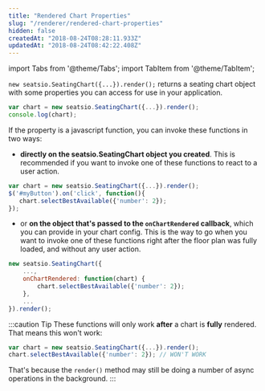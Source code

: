 ```yaml
---
title: "Rendered Chart Properties"
slug: "/renderer/rendered-chart-properties"
hidden: false
createdAt: "2018-08-24T08:28:11.933Z"
updatedAt: "2018-08-24T08:42:22.408Z"
---
```


import Tabs from '@theme/Tabs';
import TabItem from '@theme/TabItem';

`new seatsio.SeatingChart({...}).render();` returns a seating chart object with some properties you can access for use in your application. 


```javascript
var chart = new seatsio.SeatingChart({...}).render();
console.log(chart);
```


If the property is a javascript function, you can invoke these functions in two ways:

* **directly on the seatsio.SeatingChart object you created**. This is recommended if you want to invoke one of these functions to react to a user action.

```javascript
var chart = new seatsio.SeatingChart({...}).render();
$('#myButton').on('click', function(){
   chart.selectBestAvailable({'number': 2});
});
```

* or **on the object that's passed to the `onChartRendered` callback**, which you can provide in your chart config. This is the way to go when you want to invoke one of these functions right after the floor plan was fully loaded, and without any user action.

```javascript
new seatsio.SeatingChart({
    ...,
    onChartRendered: function(chart) {
        chart.selectBestAvailable({'number': 2});
    },
    ...
}).render();
```



:::caution Tip
These functions will only work **after** a chart is **fully** rendered. That means this won't work: 

```javascript
var chart = new seatsio.SeatingChart({...}).render();
chart.selectBestAvailable({'number': 2}); // WON'T WORK
```

That's because the `render()` method may still be doing a number of async operations in the background.
:::

